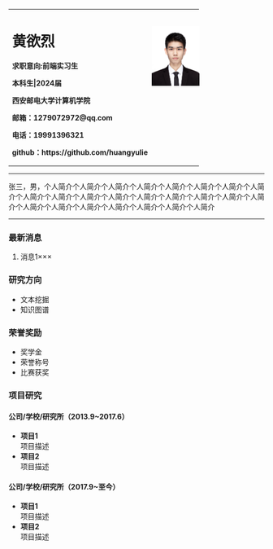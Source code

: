 <div>
<table border="0">
  <tr>
    <td width="75%">
      <h1>黄欲烈</h1>
      <p><b>求职意向:前端实习生</b></p>
      <p><b>本科生|2024届</b></p>
      <p><b>西安邮电大学计算机学院</b></p>
      <p><b>邮箱：1279072972@qq.com</b></p>
      <p><b>电话：19991396321</b></p>
      <p><b>github：https://github.com/huangyulie</b></p>
    </td>
    <td width="25%" style="position:relative">
      <img style="position:absolute;right:-1px;top:33px;" src="/04201203.jpg" width="100%">
    </td>
  </tr>
</table>
</div>

---

张三，男，个人简介个人简介个人简介个人简介个人简介个人简介个人简介个人简介个人简介个人简介个人简介个人简介个人简介个人简介个人简介个人简介个人简介个人简介个人简介个人简介个人简介个人简介个人简介个人简介

---

### 最新消息
1. 消息1×××

### 研究方向
- 文本挖掘
- 知识图谱

### 荣誉奖励
- 奖学金
- 荣誉称号
- 比赛获奖

### 项目研究
#### 公司/学校/研究所（2013.9~2017.6）
- **项目1**  
项目描述
- **项目2**  
项目描述

#### 公司/学校/研究所（2017.9~至今）
- **项目1**  
项目描述
- **项目2**  
项目描述
